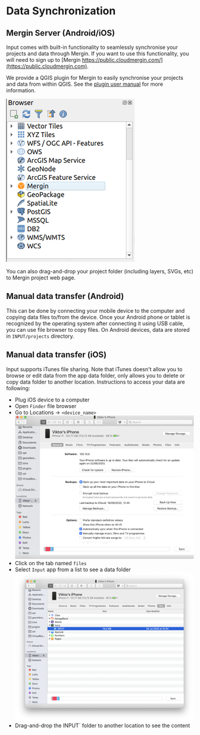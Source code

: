 # Data Synchronization

<!--- IMPORTANT: This permalink is referenced from Input App -->

## Mergin Server (Android/iOS)

Input comes with built-in functionality to seamlessly synchronise your projects and data through Mergin. If you want to use this functionality, you will need to sign up to [Mergin https://public.cloudmergin.com/](https://public.cloudmergin.com).

We provide a QGIS plugin for Mergin to easily synchronise your projects and data from within QGIS. See the [plugin user manual](../desktop/plugin-sync-project.md) for more information.

![mergin-plugin](./mergin_plugin.png)

You can also drag-and-drop your project folder (including layers, SVGs, etc) to Mergin project web page.

## Manual data transfer (Android)

This can be done by connecting your mobile device to the computer and copying data files to/from the device. Once your Android phone or tablet is recognized by the operating system after connecting it using USB cable, you can use file browser to copy files. On Android devices, data are stored in `INPUT/projects` directory.

## Manual data transfer (iOS)

Input supports iTunes file sharing. Note that iTunes doesn't allow you to browse or edit data from the app data folder, only allows you to delete or copy data folder to another location. Instructions to access your data are following:

* Plug iOS device to a computer
* Open `Finder` file browser
* Go to Locations -> `<device_name>` 
![iTunes](./itunes.png)
* Click on the tab named `files`  
* Select `Input` app from a list to see a data folder
![iTunes2](./itunes2.png)
* Drag-and-drop the INPUT` folder to another location to see the content